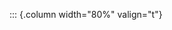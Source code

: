 <!-- Copyright (C) 2024  Kevin Sandom -->
<!-- Begin a new column of width 80%. -->

::: {.column width="80%" valign="t"}
